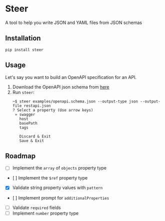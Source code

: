 # Steer

A tool to help you write JSON and YAML files from JSON schemas

## Installation

```shell
pip install steer
```

## Usage

Let's say you want to build an OpenAPI specification for an API.

1. Download the OpenAPI json schema from [here](https://github.com/OAI/OpenAPI-Specification/blob/main/schemas/v2.0/schema.json)
1. Run `steer`:
    ```
    ~$ steer examples/openapi.schema.json --output-type json --output-file restapi.json
    ? Select a property (Use arrow keys)
     » swagger
       host
       basePath
       tags

       Discard & Exit
       Save & Exit
    ```

## Roadmap

- [ ] Implement the `array` of `objects` property type
- [ ] Implement the `$ref` property type
- [x] Validate string property values with `pattern`
- [ ] Implement prompt for `additionalProperties`
- [ ] Validate `required` fields
- [ ] Implement `number` property type
